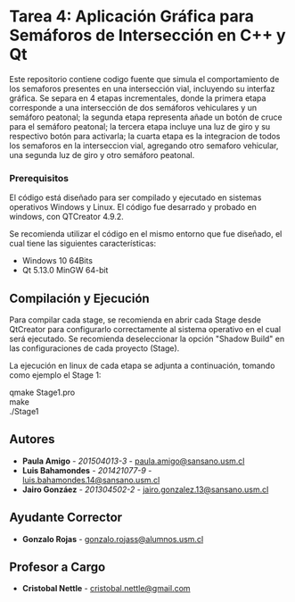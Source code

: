# Tarea 4: Aplicación Gráfica para Semáforos de Intersección en C++ y Qt

Este repositorio contiene codigo fuente que simula el comportamiento de los semaforos presentes en una intersección vial, incluyendo su interfaz gráfica. Se separa en 4 etapas incrementales, donde la primera etapa corresponde a una intersección de dos semáforos vehiculares y un semáforo peatonal; la segunda etapa representa añade un botón de cruce para el semáforo peatonal; la tercera etapa incluye una luz de giro y su respectivo botón para activarla; la cuarta etapa es la integracion de todos los semaforos en la interseccion vial, agregando otro semaforo vehicular, una segunda luz de giro y otro semáforo peatonal.<p>

### Prerequisitos

El código está diseñado para ser compilado y ejecutado en sistemas operativos Windows y Linux.
El código fue desarrado y probado en windows, con QTCreator 4.9.2.<p>
Se recomienda utilizar el código en el mismo entorno que fue diseñado, el cual tiene las siguientes características:<p>

- Windows 10 64Bits<br>
- Qt 5.13.0 MinGW 64-bit<br>

## Compilación y Ejecución

Para compilar cada stage, se recomienda en abrir cada Stage desde QtCreator para configurarlo correctamente al sistema operativo en el cual será ejecutado. Se recomienda deseleccionar la opción "Shadow Build" en las configuraciones de cada proyecto (Stage).<p>

La ejecución en linux de cada etapa se adjunta a continuación, tomando como ejemplo el Stage 1:<p>

qmake Stage1.pro<br>
make<br>
./Stage1<br>

## Autores

* **Paula Amigo** - *201504013-3* - paula.amigo@sansano.usm.cl
* **Luis Bahamondes** - *201421077-9* - luis.bahamondes.14@sansano.usm.cl
* **Jairo Gonzáez** - *201304502-2* - jairo.gonzalez.13@sansano.usm.cl


## Ayudante Corrector
* **Gonzalo Rojas** - gonzalo.rojass@alumnos.usm.cl

## Profesor a Cargo
* **Cristobal Nettle** - cristobal.nettle@gmail.com